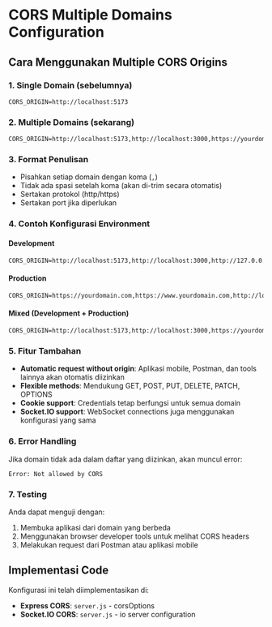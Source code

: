 # CORS Multiple Domains Configuration

## Cara Menggunakan Multiple CORS Origins

### 1. Single Domain (sebelumnya)

```env
CORS_ORIGIN=http://localhost:5173
```

### 2. Multiple Domains (sekarang)

```env
CORS_ORIGIN=http://localhost:5173,http://localhost:3000,https://yourdomain.com,https://www.yourdomain.com
```

### 3. Format Penulisan

- Pisahkan setiap domain dengan koma (`,`)
- Tidak ada spasi setelah koma (akan di-trim secara otomatis)
- Sertakan protokol (http/https)
- Sertakan port jika diperlukan

### 4. Contoh Konfigurasi Environment

#### Development

```env
CORS_ORIGIN=http://localhost:5173,http://localhost:3000,http://127.0.0.1:5173
```

#### Production

```env
CORS_ORIGIN=https://yourdomain.com,https://www.yourdomain.com,http://localhost:5173
```

#### Mixed (Development + Production)

```env
CORS_ORIGIN=http://localhost:5173,http://localhost:3000,https://yourdomain.com,https://staging.yourdomain.com
```

### 5. Fitur Tambahan

- **Automatic request without origin**: Aplikasi mobile, Postman, dan tools lainnya akan otomatis diizinkan
- **Flexible methods**: Mendukung GET, POST, PUT, DELETE, PATCH, OPTIONS
- **Cookie support**: Credentials tetap berfungsi untuk semua domain
- **Socket.IO support**: WebSocket connections juga menggunakan konfigurasi yang sama

### 6. Error Handling

Jika domain tidak ada dalam daftar yang diizinkan, akan muncul error:

```
Error: Not allowed by CORS
```

### 7. Testing

Anda dapat menguji dengan:

1. Membuka aplikasi dari domain yang berbeda
2. Menggunakan browser developer tools untuk melihat CORS headers
3. Melakukan request dari Postman atau aplikasi mobile

## Implementasi Code

Konfigurasi ini telah diimplementasikan di:

- **Express CORS**: `server.js` - corsOptions
- **Socket.IO CORS**: `server.js` - io server configuration
